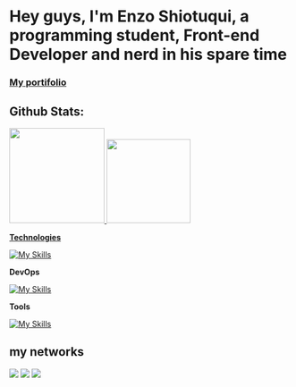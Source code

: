 <h1>Hey guys, I'm Enzo Shiotuqui, a programming student, Front-end Developer and nerd in his spare time </h1>
<h3>
  <a href="https://eshiotuqui.netlify.app/">My portifolio</a>
 </h3>
 
<h2>  Github Stats: <br></h3>
<div>
  <a href="[https://github.com/EnzoShiotuqui](https://github.com/Eshiotuqui)"> 
  <img height="170em" src="https://github-readme-stats.vercel.app/api?username=Eshiotuqui&show_icons=true&theme=tokyonight">
  <img height="150em" src="https://github-readme-stats.vercel.app/api/top-langs/?username=Eshiotuqui&layout=compact&langs_count=16&theme=tokyonight"/>
</div>


**Technologies**

  [![My Skills](https://skillicons.dev/icons?i=react,vue,python,nodejs,js,typescript,mysql,html,css,figma)](https://skillicons.dev)
  
**DevOps**

[![My Skills](https://skillicons.dev/icons?i=git,github)](https://skillicons.dev)
  
**Tools**

[![My Skills](https://skillicons.dev/icons?i=vscode)](https://skillicons.dev)


<h2>my networks</h2>
<div> 
  <a href="https://www.instagram.com/enzo.shiotuqui/" target="_blank"><img src="https://img.shields.io/badge/-Instagram-%23E4405F?style=for-the-badge&logo=instagram&logoColor=white" target="_blank"></a>
  <a href = "https://criarmeulink.com.br/u/1691437386"><img src="https://img.shields.io/badge/-Gmail-%23333?style=for-the-badge&logo=gmail&logoColor=white" target="_blank"></a>
  <a href="https://www.linkedin.com/in/enzo-shiotuqui-385324266/" target="_blank"><img src="https://img.shields.io/badge/-LinkedIn-%230077B5?style=for-the-badge&logo=linkedin&logoColor=white" target="_blank"></a> 
</div>
